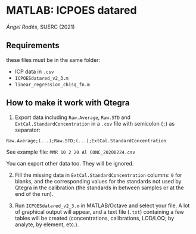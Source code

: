 # MATLAB: ICPOES datared
*Ángel Rodés*, SUERC (2021)

## Requirements

these files must be in the same folder:

* ICP data in ```.csv```
* ```ICPOESdatared_v2_3.m```
* ```linear_regression_chisq_fn.m```

## How to make it work with Qtegra

1. Export data including ```Raw.Average```, ```Raw.STD``` and ```ExtCal.StandardConcentration``` in a ```.csv``` file with semicolon (```;```) as separator:

``` csv
Raw.Average;(...);Raw.STD;(...);ExtCal.StandardConcentration
```

See example file: ```MMR 10 2 20 Al CONC_20200224.csv```

You can export other data too. They will be ignored.

2. Fill the missing data in ```ExtCal.StandardConcentration``` columns: ```0``` for blanks, and the corresponding values for the standards not used by Qtegra in the calibration (the standards in between samples or at the end of the run).

3. Run ```ICPOESdatared_v2_3.m``` in MATLAB/Octave and select your file. A lot of graphical output will appear, and a text file (```.txt```) containing a few tables will be created (concentrations, calibrations, LOD/LOQ; by analyte, by element, etc.).
